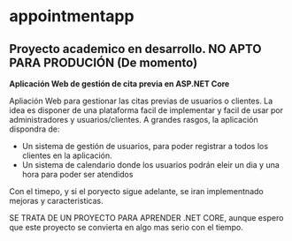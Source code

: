 # appointmentapp

## Proyecto academico en desarrollo. NO APTO PARA PRODUCIÓN (De momento) ##

**Aplicación Web de gestión de cita previa en ASP.NET Core**

Apliación Web para gestionar las citas previas de usuarios o clientes. La idea es disponer de una plataforma facil de implementar y facil de usar por administradores y usuarios/clientes. A grandes rasgos, la aplicación dispondra de:
- Un sistema de gestión de usuarios, para poder registrar a todos los clientes en la aplicación.
- Un sistema de calendario donde los usuarios podrán eleir un dia y una hora para poder ser atendidos

Con el timepo, y si el poryecto sigue adelante, se iran implementnado mejoras y caracteristicas.

SE TRATA DE UN PROYECTO PARA APRENDER .NET CORE, aunque espero que este proyecto se convierta en algo mas serio con el tiempo.
